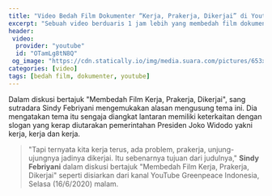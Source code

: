 ```yaml
---
title: "Video Bedah Film Dokumenter “Kerja, Prakerja, Dikerjai” di Youtube"
excerpt: "Sebuah video berduaris 1 jam lebih yang membedah film dokumenter polemik kebijakan kartu pra-kerja yang viral di platform YouTube"
header:
 video:
  provider: "youtube"
  id: "OTamLg8tN8Q"
 og_image: "https://cdn.statically.io/img/media.suara.com/pictures/653x366/2020/06/17/98637-kerja-prakerja-dikerjai-1.jpg"
categories: [video]
tags: [bedah film, dokumenter, youtube]
---
```

Dalam diskusi bertajuk "Membedah Film Kerja, Prakerja, Dikerjai", sang sutradara Sindy Febriyani mengemukakan alasan mengusung tema ini. Dia mengatakan tema itu sengaja diangkat lantaran memiliki keterkaitan dengan slogan yang kerap diutarakan pemerintahan Presiden Joko Widodo yakni kerja, kerja dan kerja.

> "Tapi ternyata kita kerja terus, ada problem, prakerja, unjung-ujungnya jadinya dikerjai. Itu sebenarnya tujuan dari judulnya,"
> **Sindy Febriyani** dalam diskusi bertajuk "Membedah Film Kerja, Prakerja, Dikerjai" seperti disiarkan dari kanal YouTube Greenpeace Indonesia, Selasa (16/6/2020) malam.
